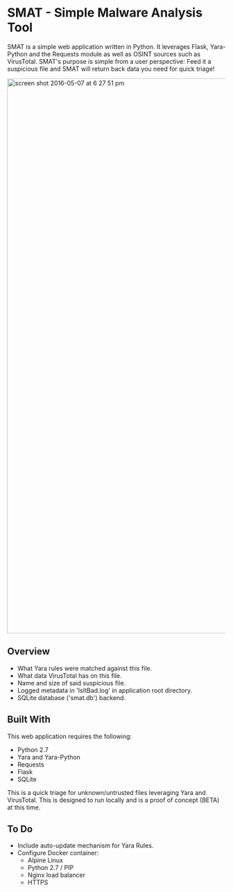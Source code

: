 # SMAT - Simple Malware Analysis Tool
SMAT is a simple web application written in Python. It leverages Flask, Yara-Python and the Requests module as well as OSINT sources such as VirusTotal. SMAT's purpose is simple from a user perspective: Feed it a suspicious file and SMAT will return back data you need for quick triage!


<img width="1281" alt="screen shot 2016-05-07 at 6 27 51 pm" src="https://cloud.githubusercontent.com/assets/11253216/15095566/861dc0b4-1481-11e6-92c0-4306a5bfb435.png">

## Overview
- What Yara rules were matched against this file.
- What data VirusTotal has on this file.
- Name and size of said suspicious file.
- Logged metadata in 'IsItBad.log' in application root directory.
- SQLite database ('smat.db') backend.

## Built With
This web application requires the following:
- Python 2.7
- Yara and Yara-Python
- Requests
- Flask
- SQLite 

This is a quick triage for unknown/untrusted files leveraging Yara and VirusTotal. This is designed to run locally and is a proof of concept (BETA) at this time. 

## To Do
- Include auto-update mechanism for Yara Rules.
- Configure Docker container:
    - Alpine Linux
    - Python 2.7 / PIP
    - Nginx load balancer
    - HTTPS
